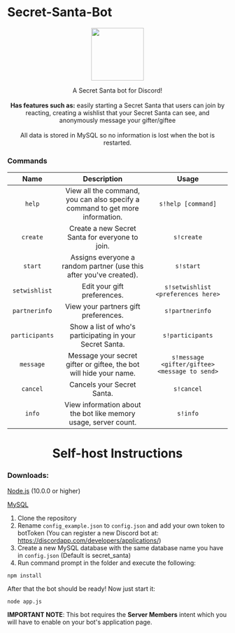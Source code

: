 # Secret-Santa-Bot
<p align="center">
  <img width="120" height="120" src="https://emojipedia-us.s3.dualstack.us-west-1.amazonaws.com/thumbs/120/microsoft/209/father-christmas_1f385.png">
</p>
<p align="center">A Secret Santa bot for Discord!<br><br>
<b align="center">Has features such as:</b> easily starting a Secret Santa that users can join by reacting, creating a wishlist that your Secret Santa can see, and anonymously message your gifter/giftee
<br><br>All data is stored in MySQL so no information is lost when the bot is restarted.
</p>

<h3>Commands</h3>

| Name      |  Description                      | Usage                     |
|:------:   |:---------------------------------:|:-------------------------:|
| `help`    | View all the command, you can also specify a command to get more information.    | `s!help [command]` |
| `create`  | Create a new Secret Santa for everyone to join.    | `s!create` |
| `start`   | Assigns everyone a random partner (use this after you've created).    | `s!start` |
| `setwishlist`| Edit your gift preferences.    | `s!setwishlist <preferences here>` |
| `partnerinfo`| View your partners gift preferences.    | `s!partnerinfo` |
| `participants`| Show a list of who's participating in your Secret Santa.   | `s!participants` |
| `message` | Message your secret gifter or giftee, the bot will hide your name.    | `s!message <gifter/giftee> <message to send>` |
| `cancel` | Cancels your Secret Santa.    | `s!cancel` |
| `info` | View information about the bot like memory usage, server count.    | `s!info` |

<h1 align="center">Self-host Instructions</h1>

### Downloads:

[Node.js](https://nodejs.org/en/download/) (10.0.0 or higher)

[MySQL](https://dev.mysql.com/downloads/installer/)

1. Clone the repository
2. Rename `config_example.json` to `config.json` and add your own token to botToken (You can register a new Discord bot at: https://discordapp.com/developers/applications/)
3. Create a new MySQL database with the same database name you have in `config.json` (Default is secret_santa)
4. Run command prompt in the folder and execute the following:
```shell
npm install
```
After that the bot should be ready! Now just start it:
```shell
node app.js
```

**IMPORTANT NOTE**: This bot requires the **Server Members** intent which you will have to enable on your bot's application page.
